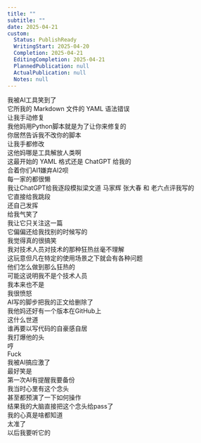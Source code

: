 ```yaml
---
title: ""
subtitle: ""
date: 2025-04-21
custom:
  Status: PublishReady
  WritingStart: 2025-04-20
  Completion: 2025-04-21
  EditingCompletion: 2025-04-21
  PlannedPublication: null
  ActualPublication: null
  Notes: null
---      
```

我被AI工具笑到了  
它所我的 Markdown 文件的 YAML 语法错误  
让我手动修复      
我他妈用Python脚本就是为了让你来修复的  
你居然告诉我不改你的脚本  
让我手都修改  
这他妈哪是工具解放人类啊      
这最开始的 YAML 格式还是 ChatGPT 给我的  
合着你们AI1嫌弃AI2呗  
每一家的都很懒      
我让ChatGPT给我逐段模拟梁文道 马家辉 张大春 和 老六点评我写的  
它直接给我跳段  
还自己发挥  
给我气笑了  
我让它只关注这一篇  
它偏偏还给我找别的时候写的  
我觉得真的很搞笑      
我对技术人员对技术的那种狂热丝毫不理解  
这玩意但凡在特定的使用场景之下就会有各种问题  
他们怎么做到那么狂热的  
可能这说明我不是个技术人员  
我本来也不是      
我很愤怒  
AI写的脚步把我的正文给删除了  
我他妈还好有一个版本在GitHub上  
这什么世道  
谁再要以写代码的自豪感自居  
我打爆他的头  
哼      
Fuck  
我被AI搞应激了      
最好笑是  
第一次AI有提醒我要备份  
我当时心里有这个念头  
甚至都预演了一下如何操作  
结果我的大脑直接把这个念头给pass了  
我的心真是啥都知道  
太准了  
以后我要听它的      

